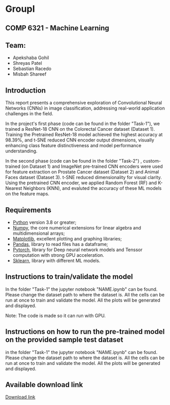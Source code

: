# GroupI
## COMP 6321 - Machine Learning

## Team:
- Apekshaba Gohil
- Shreyas Patel
- Sebastian Racedo
- Misbah Shareef

## Introduction

This report presents a comprehensive exploration of Convolutional Neural Networks (CNNs) in image classification, addressing real-world application challenges in the field.

In the project's first phase (code can be found in the folder "Task-1"), we trained a ResNet-18 CNN on the Colorectal Cancer dataset (Dataset 1). Training the Pretrained ResNet-18 model achieved the highest accuracy at 98.39\%, and t-SNE reduced CNN encoder output dimensions, visually enhancing class feature distinctiveness and model performance understanding.
 
In the second phase (code can be found in the folder "Task-2") , custom-trained (on Dataset 1) and ImageNet pre-trained CNN encoders were used for feature extraction on Prostate Cancer dataset (Dataset 2) and Animal Faces dataset (Dataset 3). t-SNE reduced dimensionality for visual clarity. Using the pretrained CNN encoder, we applied Random Forest (RF) and K-Nearest Neighbors (KNN), and evaluted the accuracy of these ML models on the feature maps.

## Requirements 
* [Python](http://www.python.org) version 3.8 or greater;
* [Numpy](http://www.numpy.org), the core numerical extensions for linear algebra and multidimensional arrays;
* [Matplotlib](http://matplotlib.sf.net), excellent plotting and graphing libraries;
* [Pandas](http://pandas.pydata.org/), library to read files has a dataframe;
* [Pytorch](https://pytorch.org/docs/stable/torch.html), library for Deep neural network models and Tenssor computation with strong GPU acceleration.
* [Sklearn](https://scikit-learn.org/stable/), library with different ML models.

## Instructions to train/validate the model
In the folder "Task-1" the jupyter notebook "NAME.ipynb" can be found. Please change the dataset path to where the dataset is. All the cells can be run at once to train and validate the model. All the plots will be generated and displayed. 

Note: The code is made so it can run with GPU.

## Instructions on how to run the pre-trained model on the provided sample test dataset
in the folder "Task-1" the jupyter notebook "NAME.ipynb" can be found. Please change the dataset path to where the dataset is. All the cells can be run at once to train and validate the model. All the plots will be generated and displayed. 

## Available download link

[Download link](https://www.google.com/)